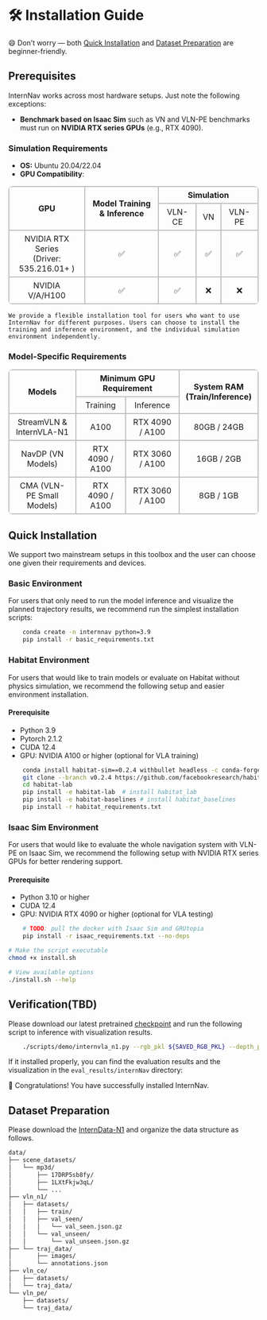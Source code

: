 <style>
  .mytable {
    border: 1px solid rgba(128, 128, 128, 0.5);
    border-radius: 8px;        /* 四个角统一 8px 圆角 */
    border-collapse: separate; /* 必须设 separate，否则圆角会被 collapse 吃掉 */
    border-spacing: 0;
  }
  .mytable th, .mytable td {
    border: 1px solid rgba(128, 128, 128, 0.5);
    padding: 6px 12px;
  }
</style>

# 🛠️ Installation Guide

😄 Don’t worry — both [Quick Installation](#quick-installation) and [Dataset Preparation](#dataset-preparation) are beginner-friendly.


<!-- > 💡NOTE \
> 🙋 **[First-time users:](#-lightweight-installation-recommended-for-beginners)** Skip GenManip for now — it requires installing NVIDIA [⚙️ Isaac Sim](#), which can be complex.
Start with **CALVIN** or **SimplerEnv** for easy setup and full training/eval support.\
> 🧠 **[Advanced users:](#-full-installation-advanced-users)** Feel free to use all benchmarks, including **GenManip** with Isaac Sim support. -->

<!-- > For 🙋**first-time** users, we recommend skipping the GenManip benchmark, as it requires installing NVIDIA [⚙️ Isaac Sim](#) for simulation (which can be complex).
Instead, start with **CALVIN** or **SimplerEnv** — both are easy to set up and fully support training and evaluation. -->

<!-- This guide provides comprehensive instructions for installing and setting up the InternManip robot manipulation learning suite. Please read through the following prerequisites carefully before proceeding with the installation. -->

## Prerequisites

InternNav works across most hardware setups.
Just note the following exceptions:
- **Benchmark based on Isaac Sim** such as VN and VLN-PE benchmarks must run on **NVIDIA RTX series GPUs** (e.g., RTX 4090).

### Simulation Requirements
- **OS:** Ubuntu 20.04/22.04
- **GPU Compatibility**:
<table align="center" class="mytable">
  <tbody>
    <tr align="center" valign="middle">
      <td rowspan="2">
         <b>GPU</b>
      </td>
      <td rowspan="2">
         <b>Model Training & Inference</b>
      </td>
      <td colspan="3">
         <b>Simulation</b>
      </td>
   </tr>
   <tr align="center" valign="middle">
      <td>
         VLN-CE
      </td>
       <td>
         VN
      </td>
       <td>
         VLN-PE
      </td>

   </tr>
   <tr align="center" valign="middle">
      <td>
         NVIDIA RTX Series <br> (Driver: 535.216.01+ )
      </td>
      <td>
         ✅
      </td>
      <td>
         ✅
      </td>
      <td>
         ✅
      </td>
      <td>
         ✅
      </td>
   </tr>
   <tr align="center" valign="middle">
      <td>
         NVIDIA V/A/H100
      </td>
      <td>
         ✅
      </td>
      <td>
         ✅
      </td>
      <td>
         ❌
      </td>
      <td>
         ❌
      </td>
   </tr>
  </tbody>
</table>

```{note}
We provide a flexible installation tool for users who want to use InternNav for different purposes. Users can choose to install the training and inference environment, and the individual simulation environment independently.
```

<!-- Before installing InternManip, ensure your system meets the following requirements based on the specific models and benchmarks you plan to use. -->

### Model-Specific Requirements

<table align="center" class="mytable">
  <tbody>
    <tr align="center" valign="middle">
      <td rowspan="2">
         <b>Models</b>
      </td>
      <td colspan="2">
         <b>Minimum GPU Requirement</b>
      </td>
      <td rowspan="2">
         <b>System RAM<br>(Train/Inference)</b>
      </td>
   </tr>
   <tr align="center" valign="middle">
      <td>
         Training
      </td>
      <td>
         Inference
      </td>


   </tr>
   <tr align="center" valign="middle">
      <td>
         StreamVLN & InternVLA-N1
      </td>
      <td>
         A100
      </td>
      <td>
         RTX 4090 / A100
      </td>
      <td>
         80GB / 24GB
      </td>
   </tr>
   <tr align="center" valign="middle">
      <td>
         NavDP (VN Models)
      </td>
      <td>
        RTX 4090 / A100
      </td>
      <td>
         RTX 3060 / A100
      </td>
      <td>
         16GB / 2GB
      </td>
   </tr>
   <tr align="center" valign="middle">
      <td>
         CMA (VLN-PE Small Models)
      </td>
      <td>
         RTX 4090 / A100
      </td>
      <td>
         RTX 3060 / A100
      </td>
      <td>
         8GB / 1GB
      </td>
   </tr>
  </tbody>
</table>



## Quick Installation

We support two mainstream setups in this toolbox and the user can choose one given their requirements and devices.

### Basic Environment
For users that only need to run the model inference and visualize the planned trajectory results, we recommend run the simplest installation scripts:

```bash
    conda create -n internnav python=3.9
    pip install -r basic_requirements.txt
```

### Habitat Environment
For users that would like to train models or evaluate on Habitat without physics simulation, we recommend the following setup and easier environment installation.

#### Prerequisite
- Python 3.9
- Pytorch 2.1.2
- CUDA 12.4
- GPU: NVIDIA A100 or higher (optional for VLA training)

```bash
    conda install habitat-sim==0.2.4 withbullet headless -c conda-forge -c aihabitat
    git clone --branch v0.2.4 https://github.com/facebookresearch/habitat-lab.git
    cd habitat-lab
    pip install -e habitat-lab  # install habitat_lab
    pip install -e habitat-baselines # install habitat_baselines
    pip install -r habitat_requirements.txt
```

### Isaac Sim Environment
For users that would like to evaluate the whole navigation system with VLN-PE on Isaac Sim, we recommend the following setup with NVIDIA RTX series GPUs for better rendering support.

#### Prerequisite
- Python 3.10 or higher
- CUDA 12.4
- GPU: NVIDIA RTX 4090 or higher (optional for VLA testing)

```bash
    # TODO: pull the docker with Isaac Sim and GRUtopia
    pip install -r isaac_requirements.txt --no-deps
```
```bash
# Make the script executable
chmod +x install.sh

# View available options
./install.sh --help
```


## Verification(TBD)

Please download our latest pretrained [checkpoint]() and run the following script to inference with visualization results.

```bash
    ./scripts/demo/internvla_n1.py --rgb_pkl ${SAVED_RGB_PKL} --depth_pkl ${SAVED_DEPTH_PKL} --output_path ${EXPECT_OUTPUT_PATH}
```

If it installed properly, you can find the evaluation results and the visualization in the `eval_results/internNav` directory:

🎉 Congratulations! You have successfully installed InternNav.

## Dataset Preparation

Please download the [InternData-N1]() and organize the data structure as follows.

```bash
data/
├── scene_datasets/
│   └── mp3d/
│       ├── 17DRP5sb8fy/
│       ├── 1LXtFkjw3qL/
│       └── ...
├── vln_n1/
│   ├── datasets/
│   │   ├── train/
│   │   ├── val_seen/
│   │   │   └── val_seen.json.gz
│   │   └── val_unseen/
│   │       └── val_unseen.json.gz
├── └── traj_data/
│       ├── images/
│       └── annotations.json
├── vln_ce/
│   ├── datasets/
│   └── traj_data/
└── vln_pe/
    ├── datasets/
    └── traj_data/
```
